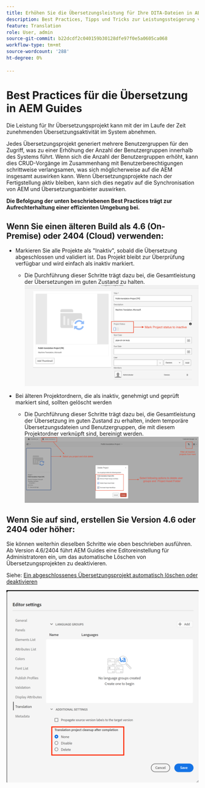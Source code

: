 ```yaml
---
title: Erhöhen Sie die Übersetzungsleistung für Ihre DITA-Dateien in AEM Handbüchern
description: Best Practices, Tipps und Tricks zur Leistungssteigerung von DITA-Übersetzungsprojekten in AEM Guides
feature: Translation
role: User, admin
source-git-commit: b22dcdf2c040159b30128dfe97f0e5a0605ca068
workflow-type: tm+mt
source-wordcount: '288'
ht-degree: 0%

---
```


# Best Practices für die Übersetzung in AEM Guides

Die Leistung für Ihr Übersetzungsprojekt kann mit der im Laufe der Zeit zunehmenden Übersetzungsaktivität im System abnehmen.

Jedes Übersetzungsprojekt generiert mehrere Benutzergruppen für den Zugriff, was zu einer Erhöhung der Anzahl der Benutzergruppen innerhalb des Systems führt. Wenn sich die Anzahl der Benutzergruppen erhöht, kann dies CRUD-Vorgänge im Zusammenhang mit Benutzerberechtigungen schrittweise verlangsamen, was sich möglicherweise auf die AEM insgesamt auswirken kann. Wenn Übersetzungsprojekte nach der Fertigstellung aktiv bleiben, kann sich dies negativ auf die Synchronisation von AEM und Übersetzungsanbieter auswirken.

**Die Befolgung der unten beschriebenen Best Practices trägt zur Aufrechterhaltung einer effizienten Umgebung bei.**

## Wenn Sie einen älteren Build als 4.6 (On-Premise) oder 2404 (Cloud) verwenden:

- Markieren Sie alle Projekte als &quot;Inaktiv&quot;, sobald die Übersetzung abgeschlossen und validiert ist. Das Projekt bleibt zur Überprüfung verfügbar und wird einfach als inaktiv markiert.
   - Die Durchführung dieser Schritte trägt dazu bei, die Gesamtleistung der Übersetzungen im guten Zustand zu halten.
     ![Inaktives Übersetzungsprojekt ](../assets/translation/translation-project-image1.png)

- Bei älteren Projektordnern, die als inaktiv, genehmigt und geprüft markiert sind, sollten gelöscht werden
   - Die Durchführung dieser Schritte trägt dazu bei, die Gesamtleistung der Übersetzung im guten Zustand zu erhalten, indem temporäre Übersetzungsdateien und Benutzergruppen, die mit diesem Projektordner verknüpft sind, bereinigt werden.
     ![Übersetzungsprojekt und -ordner löschen ](../assets/translation/translation-project-image2.png)


## Wenn Sie auf sind, erstellen Sie Version 4.6 oder 2404 oder höher:

Sie können weiterhin dieselben Schritte wie oben beschrieben ausführen. Ab Version 4.6/2404 führt AEM Guides eine Editoreinstellung für Administratoren ein, um das automatische Löschen von Übersetzungsprojekten zu deaktivieren.

Siehe: [Ein abgeschlossenes Übersetzungsprojekt automatisch löschen oder deaktivieren](https://experienceleague.adobe.com/en/docs/experience-manager-guides/using/user-guide/author-content/create-preview-topics/author-content-aem-guides/work-with-web-editor/translate-documents-web-editor#automatically-delete-or-disable-a-completed-translation-project)

![Automatisierte Einstellungen zum Löschen und Deaktivieren des Übersetzungsprojekts in AEM Guides ](../assets/translation/translation-project-image3.png)